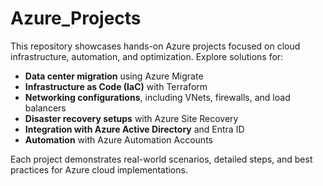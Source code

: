 # Azure_Projects

This repository showcases hands-on Azure projects focused on cloud infrastructure, automation, and optimization. Explore solutions for:

- **Data center migration** using Azure Migrate  
- **Infrastructure as Code (IaC)** with Terraform  
- **Networking configurations**, including VNets, firewalls, and load balancers  
- **Disaster recovery setups** with Azure Site Recovery  
- **Integration with Azure Active Directory** and Entra ID  
- **Automation** with Azure Automation Accounts  

Each project demonstrates real-world scenarios, detailed steps, and best practices for Azure cloud implementations.  
